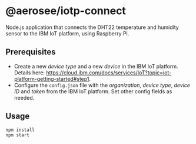 # @aerosee/iotp-connect
Node.js application that connects the DHT22 temperature and humidity sensor to the IBM IoT platform, using Raspberry Pi.

## Prerequisites
 * Create a new *device type* and a new *device* in the IBM IoT platform. Details here: https://cloud.ibm.com/docs/services/IoT?topic=iot-platform-getting-started#step1.
 * Configure the `config.json` file with the *organization*, *device type*, *device ID* and *token* from the IBM IoT platform. Set other config fields as needed. 

## Usage
```
npm install
npm start
```